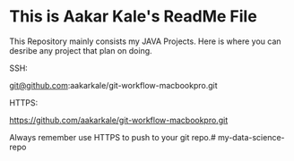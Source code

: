 # This is Aakar Kale's ReadMe File

This Repository mainly consists my JAVA Projects.
Here is where you can desribe any project that plan on doing.

SSH:

git@github.com:aakarkale/git-workflow-macbookpro.git



HTTPS:

https://github.com/aakarkale/git-workflow-macbookpro.git



Always remember use HTTPS to push to your git repo.# my-data-science-repo
